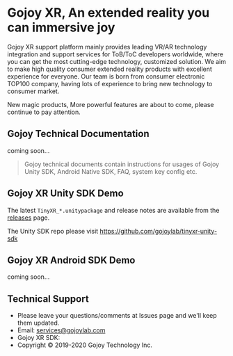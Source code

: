 # Gojoy XR, An extended reality you can immersive joy

Gojoy XR support platform mainly provides leading VR/AR technology integration and support services for ToB/ToC developers worldwide, where you can get the most cutting-edge technology, customized solution. We aim to make high quality consumer extended reality products with excellent experience for everyone. Our team is born from consumer electronic TOP100 company, having lots of experience to bring new technology to consumer market.

New magic products, More powerful features are about to come, please continue to pay attention.

## Gojoy Technical Documentation

coming soon...

> Gojoy technical documents contain instructions for usages of Gojoy Unity SDK, Android Native SDK, FAQ, system key config etc.

## Gojoy XR Unity SDK Demo

The latest `TinyXR_*.unitypackage` and release notes
are available from the [releases](//github.com/gojoylab/tinyxr-unity-sdk/releases)
page.

The Unity SDK repo please visit https://github.com/gojoylab/tinyxr-unity-sdk

## Gojoy XR Android SDK Demo
coming soon...

## Technical Support
- Please leave your questions/comments at Issues page and we'll keep them updated.
- Email: services@gojoylab.com
- Gojoy XR SDK: 
- Copyright © 2019-2020 Gojoy Technology Inc.
